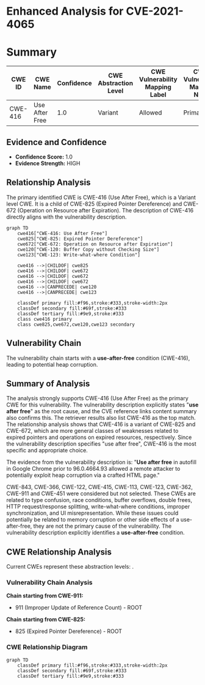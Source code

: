 # Enhanced Analysis for CVE-2021-4065

# Summary
| CWE ID | CWE Name | Confidence | CWE Abstraction Level | CWE Vulnerability Mapping Label | CWE-Vulnerability Mapping Notes |
|---|---|---|---|---|---|
| CWE-416 | Use After Free | 1.0 | Variant | Allowed | Primary CWE |

## Evidence and Confidence

*   **Confidence Score:** 1.0
*   **Evidence Strength:** HIGH

## Relationship Analysis
The primary identified CWE is CWE-416 (Use After Free), which is a Variant level CWE. It is a child of CWE-825 (Expired Pointer Dereference) and CWE-672 (Operation on Resource after Expiration). The description of CWE-416 directly aligns with the vulnerability description.

```mermaid
graph TD
    cwe416["CWE-416: Use After Free"]
    cwe825["CWE-825: Expired Pointer Dereference"]
    cwe672["CWE-672: Operation on Resource after Expiration"]
    cwe120["CWE-120: Buffer Copy without Checking Size"]
    cwe123["CWE-123: Write-what-where Condition"]

    cwe416 -->|CHILDOF| cwe825
    cwe416 -->|CHILDOF| cwe672
    cwe416 -->|CHILDOF| cwe672
    cwe416 -->|CHILDOF| cwe672
    cwe416 -->|CANPRECEDE| cwe120
    cwe416 -->|CANPRECEDE| cwe123

    classDef primary fill:#f96,stroke:#333,stroke-width:2px
    classDef secondary fill:#69f,stroke:#333
    classDef tertiary fill:#9e9,stroke:#333
    class cwe416 primary
    class cwe825,cwe672,cwe120,cwe123 secondary
```

## Vulnerability Chain
The vulnerability chain starts with a **use-after-free** condition (CWE-416), leading to potential heap corruption.

## Summary of Analysis
The analysis strongly supports CWE-416 (Use After Free) as the primary CWE for this vulnerability. The vulnerability description explicitly states "**use after free**" as the root cause, and the CVE reference links content summary also confirms this. The retriever results also list CWE-416 as the top match. The relationship analysis shows that CWE-416 is a variant of CWE-825 and CWE-672, which are more general classes of weaknesses related to expired pointers and operations on expired resources, respectively. Since the vulnerability description specifies "use after free", CWE-416 is the most specific and appropriate choice.

The evidence from the vulnerability description is: "**Use after free** in autofill in Google Chrome prior to 96.0.4664.93 allowed a remote attacker to potentially exploit heap corruption via a crafted HTML page."

CWE-843, CWE-366, CWE-122, CWE-415, CWE-113, CWE-123, CWE-362, CWE-911 and CWE-451 were considered but not selected. These CWEs are related to type confusion, race conditions, buffer overflows, double frees, HTTP request/response splitting, write-what-where conditions, improper synchronization, and UI misrepresentation. While these issues could potentially be related to memory corruption or other side effects of a use-after-free, they are not the primary cause of the vulnerability. The vulnerability description explicitly identifies a **use-after-free** condition.


## CWE Relationship Analysis

Current CWEs represent these abstraction levels: .


### Vulnerability Chain Analysis

**Chain starting from CWE-911:**
- 911 (Improper Update of Reference Count) - ROOT


**Chain starting from CWE-825:**
- 825 (Expired Pointer Dereference) - ROOT



### CWE Relationship Diagram

```mermaid
graph TD
    classDef primary fill:#f96,stroke:#333,stroke-width:2px
    classDef secondary fill:#69f,stroke:#333
    classDef tertiary fill:#9e9,stroke:#333
```